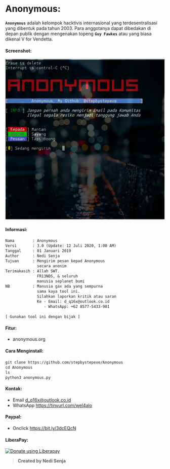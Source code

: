 # Anonymous:
**```Anonymous```** adalah kelompok hacktivis internasional yang terdesentralisasi yang dibentuk pada tahun 2003. Para anggotanya dapat dibedakan di depan publik dengan mengenakan topeng **```Guy Fawkes```** atau yang biasa dikenal V for Vendetta.
#### Screenshot:
![](./Skrinsut.png)
#### Informasi:
```
Nama        : Anonymous
Versi       : 3.0 (Update: 12 Juli 2020, 1:00 AM)
Tanggal     : 01 Januari 2019
Author      : Nedi Senja
Tujuan      : Mengirim pesan kepad Anonymous
              secara anonim
Terimakasih : Allah SWT.
              FR13NDS, & seluruh
              manusia seplanet bumi
NB          : Manusia gax ada yang sempurna
              sama kaya tool ini.
              Silahkan laporkan kritik atau saran
              Ke - Email: d_q16x@outlook.co.id
                 - WhatsApp: +62 8577-5433-901            

[ Gunakan tool ini dengan bijak ]
```
#### Fitur:
+ anonymous.org
#### Cara Menginstall:
```
git clone https://github.com/stepbystepexe/Anonymous
cd Anonymous
ls
python3 anonymous.py
```
#### Kontak:
+ Email d_q16x@outlook.co.id
+ WhatsApp https://tinyurl.com/wel4alo
#### Paypal:
+ Onclick https://bit.ly/3dcEQcN
#### LiberaPay:
<noscript><a href="https://liberapay.com/stepbystepexe/donate"><img alt="Donate using Liberapay" src="https://liberapay.com/assets/widgets/donate.svg"></a></noscript>
>**Created by Nedi Senja**

